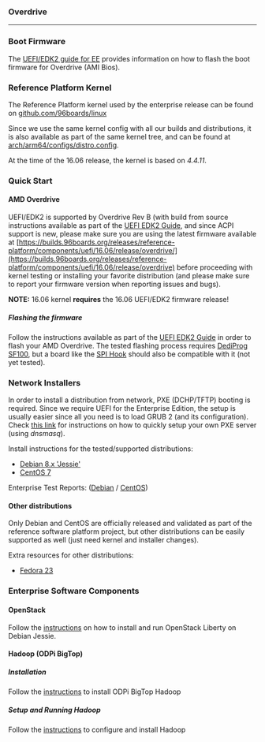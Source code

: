 ### Overdrive

***

### Boot Firmware

The [UEFI/EDK2 guide for EE](../UEFI-EDK2-Guide-EE.md) provides information on how to flash the boot firmware for Overdrive (AMI Bios).

### Reference Platform Kernel

The Reference Platform kernel used by the enterprise release can be found on [github.com/96boards/linux](https://github.com/96boards/linux/tree/96b/releases/2016.06)

Since we use the same kernel config with all our builds and distributions, it is also available as part of the same kernel tree, and can be found at [arch/arm64/configs/distro.config](https://github.com/96boards/linux/blob/96b/releases/2016.03/arch/arm64/configs/distro.config).

At the time of the 16.06 release, the kernel is based on *4.4.11*.

### Quick Start

#### AMD Overdrive

UEFI/EDK2 is supported by Overdrive Rev B (with build from source instructions available as part of the [UEFI EDK2 Guide](../UEFI-EDK2-Guide-EE.md#building), and since ACPI support is new, please make sure you are using the latest firmware available at [https://builds.96boards.org/releases/reference-platform/components/uefi/16.06/release/overdrive/](https://builds.96boards.org/releases/reference-platform/components/uefi/16.06/release/overdrive) before proceeding with kernel testing or installing your favorite distribution (and please make sure to report your firmware version when reporting issues and bugs).

**NOTE:** 16.06 kernel **requires** the 16.06 UEFI/EDK2 firmware release!


##### Flashing the firmware

Follow the instructions available as part of the [UEFI EDK2 Guide](../UEFI-EDK2-Guide-EE.md#amd-overdrive) in order to flash your AMD Overdrive. The tested flashing process requires [DediProg SF100](http://www.dediprog.com/pd/spi-flash-solution/SF100), but a board like the [SPI Hook](http://www.tincantools.com/SPI_Hook.html) should also be compatible with it (not yet tested).

### Network Installers

In order to install a distribution from network, PXE (DCHP/TFTP) booting is required. Since we require UEFI for the Enterprise Edition, the setup is usually easier since all you need is to load GRUB 2 (and its configuration). Check [this link](../DHCP-TFTP-Server-UEFI.md) for instructions on how to quickly setup your own PXE server (using *dnsmasq*).

Install instructions for the tested/supported distributions:
* [Debian 8.x 'Jessie'](../Install-Debian-Jessie.md)
* [CentOS 7](../Install-CentOS-7.md)

Enterprise Test Reports: ([Debian](https://builds.96boards.org/releases/reference-platform/components/debian-installer/16.03/EE-Debian-RPB-16.03-TestReport.pdf) / [CentOS](https://builds.96boards.org/releases/reference-platform/components/centos-installer/16.03/EE-CentOS-RPB-16.03-TestReport.pdf))

#### Other distributions

Only Debian and CentOS are officially released and validated as part of the reference software platform project, but other distributions can be easily supported as well (just need kernel and installer changes).

Extra resources for other distributions:
* [Fedora 23](../Install-Fedora-23.md)

### Enterprise Software Components

#### OpenStack

Follow the [instructions](../OpenStack-Liberty.md) on how to install and run OpenStack Liberty on Debian Jessie.

#### Hadoop (ODPi BigTop)

##### Installation

Follow the [instructions](../ODPi-Hadoop-Installation.md) to install ODPi BigTop Hadoop

##### Setup and Running Hadoop

Follow the [instructions](../ODPi-BigTop-Hadoop-Config-Run.md) to configure and install Hadoop
